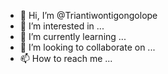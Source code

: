 - 👋 Hi, I’m @Triantiwontigongolope
- 👀 I’m interested in ...
- 🌱 I’m currently learning ...
- 💞️ I’m looking to collaborate on ...
- 📫 How to reach me ...

<!---
Triantiwontigongolope/Triantiwontigongolope is a ✨ special ✨ repository because its `README.md` (this file) appears on your GitHub profile.
You can click the Preview link to take a look at your changes.
--->

